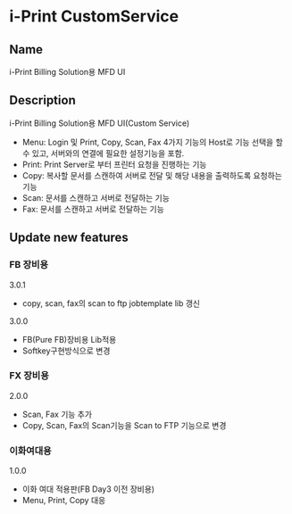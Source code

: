 # i-Print CustomService

## Name
i-Print Billing Solution용 MFD UI

## Description
i-Print Billing Solution용 MFD UI(Custom Service)

- Menu: Login 및 Print, Copy, Scan, Fax 4가지 기능의 Host로 기능 선택을 할 수 있고, 서버와의 연결에 필요한 설정기능을 포함.
- Print: Print Server로 부터 프린터 요청을 진행하는 기능
- Copy: 복사할 문서를 스캔하여 서버로 전달 및 해당 내용을 출력하도록 요청하는 기능
- Scan: 문서를 스캔하고 서버로 전달하는 기능
- Fax: 문서를 스캔하고 서버로 전달하는 기능

## Update new features

### FB 장비용
3.0.1

- copy, scan, fax의 scan to ftp jobtemplate lib 갱신

3.0.0 

- FB(Pure FB)장비용 Lib적용
- Softkey구현방식으로 변경

### FX 장비용

2.0.0

- Scan, Fax 기능 추가
- Copy, Scan, Fax의 Scan기능을 Scan to FTP 기능으로 변경

### 이화여대용

1.0.0

- 이화 여대 적용판(FB Day3 이전 장비용)
- Menu, Print, Copy 대응
